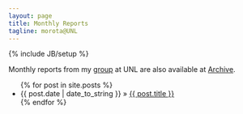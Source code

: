 ```yaml
---
layout: page
title: Monthly Reports 
tagline: morota@UNL
---
```

{% include JB/setup %}

Monthly reports from my [group](http://morotalab.org) at UNL are also available at [Archive](http://morotalab.org/monthlyReports/archive.html).

<ul class="posts">
  {% for post in site.posts %}
    <li><span>{{ post.date | date_to_string }}</span> &raquo; <a href="{{ BASE_PATH }}{{ post.url }}">{{ post.title }}</a></li>
  {% endfor %}
</ul>



